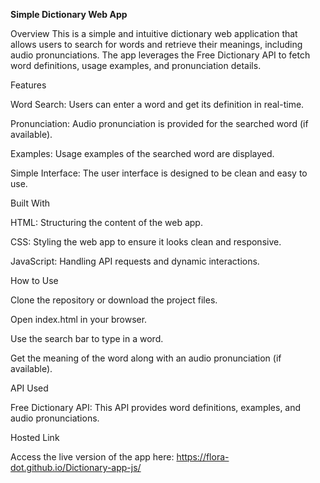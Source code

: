 **Simple Dictionary Web App**

Overview
This is a simple and intuitive dictionary web application that allows users to search for words and retrieve their meanings, including audio pronunciations. The app leverages the Free Dictionary API to fetch word definitions, usage examples, and pronunciation details.


Features

Word Search: Users can enter a word and get its definition in real-time.

Pronunciation: Audio pronunciation is provided for the searched word (if available).

Examples: Usage examples of the searched word are displayed.

Simple Interface: The user interface is designed to be clean and easy to use.


Built With

HTML: Structuring the content of the web app.

CSS: Styling the web app to ensure it looks clean and responsive.

JavaScript: Handling API requests and dynamic interactions.


How to Use

Clone the repository or download the project files.

Open index.html in your browser.

Use the search bar to type in a word.

Get the meaning of the word along with an audio pronunciation (if available).


API Used

Free Dictionary API: This API provides word definitions, examples, and audio pronunciations.

Hosted Link

Access the live version of the app here: https://flora-dot.github.io/Dictionary-app-js/
